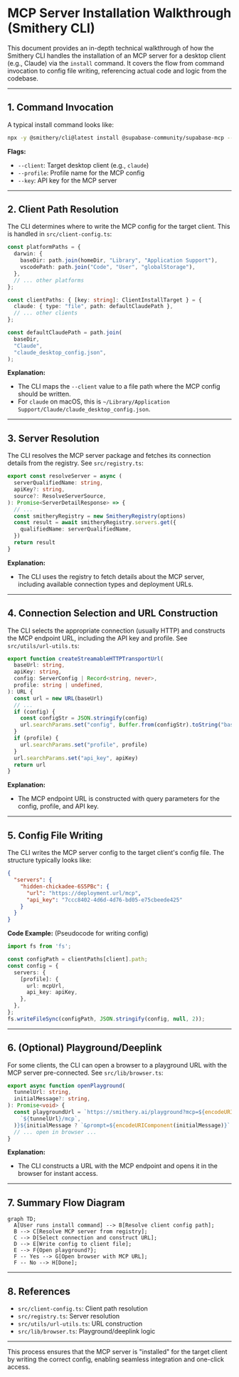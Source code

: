 # MCP Server Installation Walkthrough (Smithery CLI)

This document provides an in-depth technical walkthrough of how the Smithery CLI handles the installation of an MCP server for a desktop client (e.g., Claude) via the `install` command. It covers the flow from command invocation to config file writing, referencing actual code and logic from the codebase.

---

## 1. Command Invocation

A typical install command looks like:

```sh
npx -y @smithery/cli@latest install @supabase-community/supabase-mcp --client claude --profile hidden-chickadee-6S5PBc --key 7ccc8402-4d6d-4d76-bd05-e75cbeede425
```

**Flags:**
- `--client`: Target desktop client (e.g., `claude`)
- `--profile`: Profile name for the MCP config
- `--key`: API key for the MCP server

---

## 2. Client Path Resolution

The CLI determines where to write the MCP config for the target client. This is handled in `src/client-config.ts`:

```ts
const platformPaths = {
  darwin: {
    baseDir: path.join(homeDir, "Library", "Application Support"),
    vscodePath: path.join("Code", "User", "globalStorage"),
  },
  // ... other platforms
};

const clientPaths: { [key: string]: ClientInstallTarget } = {
  claude: { type: "file", path: defaultClaudePath },
  // ... other clients
};

const defaultClaudePath = path.join(
  baseDir,
  "Claude",
  "claude_desktop_config.json",
);
```

**Explanation:**
- The CLI maps the `--client` value to a file path where the MCP config should be written.
- For `claude` on macOS, this is `~/Library/Application Support/Claude/claude_desktop_config.json`.

---

## 3. Server Resolution

The CLI resolves the MCP server package and fetches its connection details from the registry. See `src/registry.ts`:

```ts
export const resolveServer = async (
  serverQualifiedName: string,
  apiKey?: string,
  source?: ResolveServerSource,
): Promise<ServerDetailResponse> => {
  // ...
  const smitheryRegistry = new SmitheryRegistry(options)
  const result = await smitheryRegistry.servers.get({
    qualifiedName: serverQualifiedName,
  })
  return result
}
```

**Explanation:**
- The CLI uses the registry to fetch details about the MCP server, including available connection types and deployment URLs.

---

## 4. Connection Selection and URL Construction

The CLI selects the appropriate connection (usually HTTP) and constructs the MCP endpoint URL, including the API key and profile. See `src/utils/url-utils.ts`:

```ts
export function createStreamableHTTPTransportUrl(
  baseUrl: string,
  apiKey: string,
  config: ServerConfig | Record<string, never>,
  profile: string | undefined,
): URL {
  const url = new URL(baseUrl)
  // ...
  if (config) {
    const configStr = JSON.stringify(config)
    url.searchParams.set("config", Buffer.from(configStr).toString("base64"))
  }
  if (profile) {
    url.searchParams.set("profile", profile)
  }
  url.searchParams.set("api_key", apiKey)
  return url
}
```

**Explanation:**
- The MCP endpoint URL is constructed with query parameters for the config, profile, and API key.

---

## 5. Config File Writing

The CLI writes the MCP server config to the target client's config file. The structure typically looks like:

```json
{
  "servers": {
    "hidden-chickadee-6S5PBc": {
      "url": "https://deployment.url/mcp",
      "api_key": "7ccc8402-4d6d-4d76-bd05-e75cbeede425"
    }
  }
}
```

**Code Example:** (Pseudocode for writing config)
```ts
import fs from 'fs';

const configPath = clientPaths[client].path;
const config = {
  servers: {
    [profile]: {
      url: mcpUrl,
      api_key: apiKey,
    },
  },
};
fs.writeFileSync(configPath, JSON.stringify(config, null, 2));
```

---

## 6. (Optional) Playground/Deeplink

For some clients, the CLI can open a browser to a playground URL with the MCP server pre-connected. See `src/lib/browser.ts`:

```ts
export async function openPlayground(
  tunnelUrl: string,
  initialMessage?: string,
): Promise<void> {
  const playgroundUrl = `https://smithery.ai/playground?mcp=${encodeURIComponent(
    `${tunnelUrl}/mcp`,
  )}${initialMessage ? `&prompt=${encodeURIComponent(initialMessage)}` : ""}`
  // ... open in browser ...
}
```

**Explanation:**
- The CLI constructs a URL with the MCP endpoint and opens it in the browser for instant access.

---

## 7. Summary Flow Diagram

```mermaid
graph TD;
  A[User runs install command] --> B[Resolve client config path];
  B --> C[Resolve MCP server from registry];
  C --> D[Select connection and construct URL];
  D --> E[Write config to client file];
  E --> F{Open playground?};
  F -- Yes --> G[Open browser with MCP URL];
  F -- No --> H[Done];
```

---

## 8. References
- `src/client-config.ts`: Client path resolution
- `src/registry.ts`: Server resolution
- `src/utils/url-utils.ts`: URL construction
- `src/lib/browser.ts`: Playground/deeplink logic

---

This process ensures that the MCP server is "installed" for the target client by writing the correct config, enabling seamless integration and one-click access. 